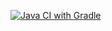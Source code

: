 [![Java CI with Gradle](https://github.com/NastiaUzdemir/patterns_one/actions/workflows/gradle.yml/badge.svg)](https://github.com/NastiaUzdemir/patterns_one/actions/workflows/gradle.yml)